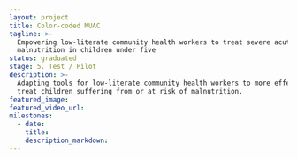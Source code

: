 ```yaml
---
layout: project
title: Color-coded MUAC
tagline: >-
  Empowering low-literate community health workers to treat severe acute
  malnutrition in children under five
status: graduated
stage: 5. Test / Pilot
description: >-
  Adapting tools for low-literate community health workers to more effectively
  treat children suffering from or at risk of malnutrition.
featured_image:
featured_video_url:
milestones:
  - date:
    title:
    description_markdown:
---
```


